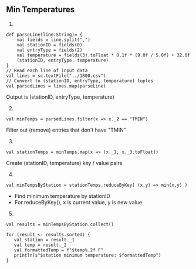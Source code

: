 ## Min Temperatures
1.

	def parseLine(line:String)= {
		val fields = line.split(",")
		val stationID = fields(0)
		val entryType = fields(2)
		val temperature = fields(3).toFloat * 0.1f * (9.0f / 5.0f) + 32.0f
		(stationID, entryType, temperature)
	}
    // Read each line of input data
    val lines = sc.textFile("../1800.csv")
    // Convert to (stationID, entryType, temperature) tuples
    val parsedLines = lines.map(parseLine)

Output is (stationID, entryType, temperature)

2.

    val minTemps = parsedLines.filter(x => x._2 == "TMIN")

Filter out (remove) entries that don't have "TMIN"

3.

	val stationTemps = minTemps.map(x => (x._1, x._3.toFloat))

Create (stationID, temperature) key / value pairs

4.

	val minTempsByStation = stationTemps.reduceByKey( (x,y) => min(x,y) )

* Find minimum temperature by stationID
* For reduceByKey(), x is current value, y is new value

5.

    val results = minTempsByStation.collect()
    
    for (result <- results.sorted) {
       val station = result._1
       val temp = result._2
       val formattedTemp = f"$temp%.2f F"
       println(s"$station minimum temperature: $formattedTemp") 
    }